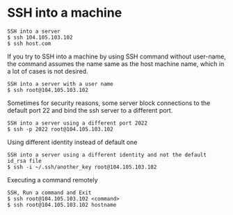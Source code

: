 # SSH into a machine

```
SSH into a server
$ ssh 104.105.103.102
$ ssh host.com
```

If you try to SSH into a machine by using SSH command without user-name, the command assumes the name same as the host machine name, which in a lot of cases is not desired.
```
SSH into a server with a user name
$ ssh root@104.105.103.102
```

Sometimes for security reasons, some server block connections to the default port 22 and bind the ssh server to a different port.
```
SSH into a server using a different port 2022
$ ssh -p 2022 root@104.105.103.102
```

Using different identity instead of default one
```
SSH into a server using a different identity and not the default id_rsa file
$ ssh -i ~/.ssh/another_key root@104.105.103.102
```

Executing a command remotely
```
SSH, Run a command and Exit
$ ssh root@104.105.103.102 <command>
$ ssh root@104.105.103.102 hostname
```
